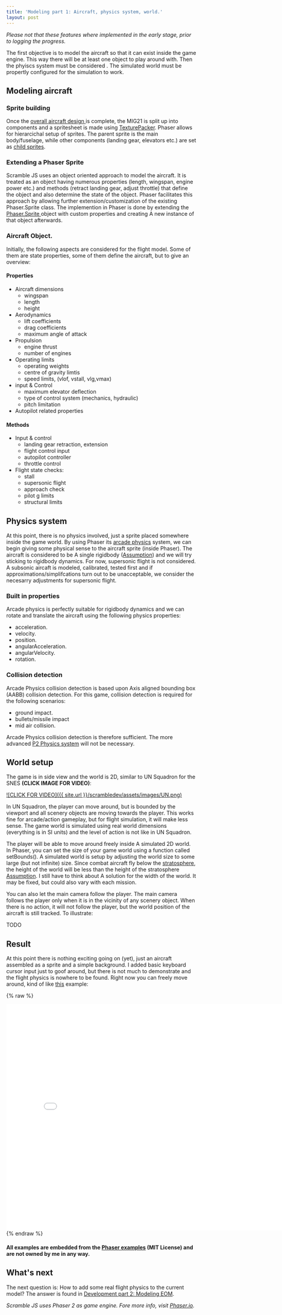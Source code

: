 ```yaml
---
title: 'Modeling part 1: Aircraft, physics system, world.'
layout: post
---
```


*Please not that these features where implemented in the early stage, prior to  logging the progress.*

The first objective is to model the aircraft so that it can exist inside the game engine. This way there will be at least one object to play around with. Then the phyiscs system must be considered . The simulated world must be propertly configured for the simulation to work.

## Modeling aircraft

### Sprite building

Once the [overall aircraft design ](/scrambledev/2017/01/16/aircraft-design-part-1.html) is complete, the MIG21 is split up into components and  a spritesheet is made using [TexturePacker](https://www.codeandweb.com/texturepacker). Phaser allows for hierarcichal setup of sprites. The parent sprite is the main body/fuselage, while other components (landing gear, elevators etc.) are set as [child sprites](https://phaser.io/examples/v2/sprites/child-sprites).

### Extending a Phaser Sprite

Scramble JS uses an object oriented approach to model the aircraft. It is treated as an object having numerous properties (length, wingspan, engine power etc.) and methods (retract landing gear, adjust throttle) that define the object and also determine the state of the object. Phaser facilitates this approach by allowing further extension/customization of the existing Phaser.Sprite class. The implemention in Phaser is done by extending the [Phaser.Sprite ](https://phaser.io/examples/v2/sprites/extending-sprite-demo-2)object with custom properties and creating A new instance of that object afterwards.

### Aircraft Object.

Initially, the following aspects are considered for the flight model. Some of them are state properties, some of them define the aircraft, but to give an overview:

#### Properties

- Aircraft dimensions
  - wingspan
  - length
  - height
- Aerodynamics
  - lift coefficients
  - drag coefficients
  - maximum angle of attack
- Propulsion
  - engine thrust
  - number of engines
- Operating limits
  - operating weights
  - centre of gravity limtis
  - speed limits, (vlof, vstall, vlg,vmax)
- input & Control
  - maximum elevator deflection
  - type of  control system (mechanics, hydraulic)
  - pitch limitation
- Autopilot related properties     

#### Methods

-  Input & control
   - landing gear retraction, extension
   - flight control input
   - autopilot controller
   - throttle control
- Flight state checks:
   -	stall
	 -  supersonic flight
	 - approach check
	 - pilot g limits
	 - structural limits

## Physics system
At this point, there is no physics involved,  just a sprite placed somewhere inside the game world. By using Phaser its [arcade physics](https://phaser.io/examples/v2/category/arcade-physics) system, we can begin giving some physical sense to the aircraft sprite (inside Phaser). The aircraft is considered to be A single rigidbody ([Assumption](#)) and we will try sticking to rigidbody dynamics. For now, supersonic flight is not considered. A subsonic aircaft is modeled, calibrated, tested first and if approximations/simplifcations turn out to be unacceptable, we consider the necesarry adjustments for supersonic flight.  

### Built in properties
Arcade physics is perfectly suitable for rigidbody dynamics and we can rotate and translate the aircraft using the following physics properties:

*  acceleration.
*  velocity.
*  position.
*  angularAcceleration.
*  angularVelocity.
*  rotation.

### Collision detection
Arcade Physics collision detection is based upon Axis aligned bounding box (AABB) collision detection. For this game, collision detection is required for the following scenarios:

* ground impact.
* bullets/missile impact
* mid air collision.

Arcade Physics collision detection is therefore sufficient. The more advanced [P2 Physics system](https://phaser.io/examples/v2/category/p2-physics) will not be necessary.

## World setup

The game is in side view and the world is 2D, similar to UN Squadron for the SNES **(CLICK IMAGE FOR VIDEO)**:

[![CLICK FOR VIDEO]({{ site.url }}/scrambledev/assets/images/UN.png)](https://www.youtube.com/watch?v=-C6V_bEmOEQ&t=608s)

In UN Squadron, the player can move around, but is bounded by the viewport and all scenery objects are moving towards the player. This works fine for arcade/action gameplay, but for flight simulation, it will make less sense. The game world is simulated using real world dimensions (everything is in SI units) and the level of action is not like in UN Squadron. 

The player will be able to move around freely inside A simulated 2D world. In Phaser, you can set the size of your game world using a function called setBounds(). A simulated world is setup by adjusting the world size to some  large (but not infinite) size. Since combat aircraft fly below the  [stratosphere](http://www.online-sciences.com/wp-content/uploads/2014/09/stratosphere-layer-11.jpg),  the height of the world will be less than the height of the stratosphere [ Assumption](#). I still have to think about A solution for the width of the world. It may be fixed, but could also vary with each mission.

You can also let the main camera follow the player. The main camera follows the player only when it is in the vicinity of any scenery object. When there is no action, it will not follow the player, but the world position of the aircraft is still tracked. To illustrate:

TODO

## Result

At this point there is nothing exciting going on (yet),  just an aircraft assembled as a sprite and a simple background. I added basic keyboard cursor input just to goof around, but there is not much to demonstrate and the flight physics is nowhere to be found. Right  now you can freely move around, kind of like [this](//examples.phaser.io/embed.php?f=weapon/asteroids.js) example: 

{% raw %}

<iframe frameborder="no" border="0" marginwidth="0" marginheight="0" width="800" height="600" src="//examples.phaser.io/embed.php?f=weapon/asteroids.js"></iframe>
{% endraw %}

#### All examples are embedded from the [Phaser examples](https://phaser.io/examples) (MIT License) and are not owned by me in any way.

## What's next

The next question is: How to add some real flight physics to the current model?  The answer is found in [Development part 2: Modeling EOM](/scrambledev/2017/04/01/development-part-xx-eom-basic-atmosphere.html).

*Scramble JS uses Phaser 2 as game engine. Fore more info, visit [Phaser.io](http://www.phaser.io).*